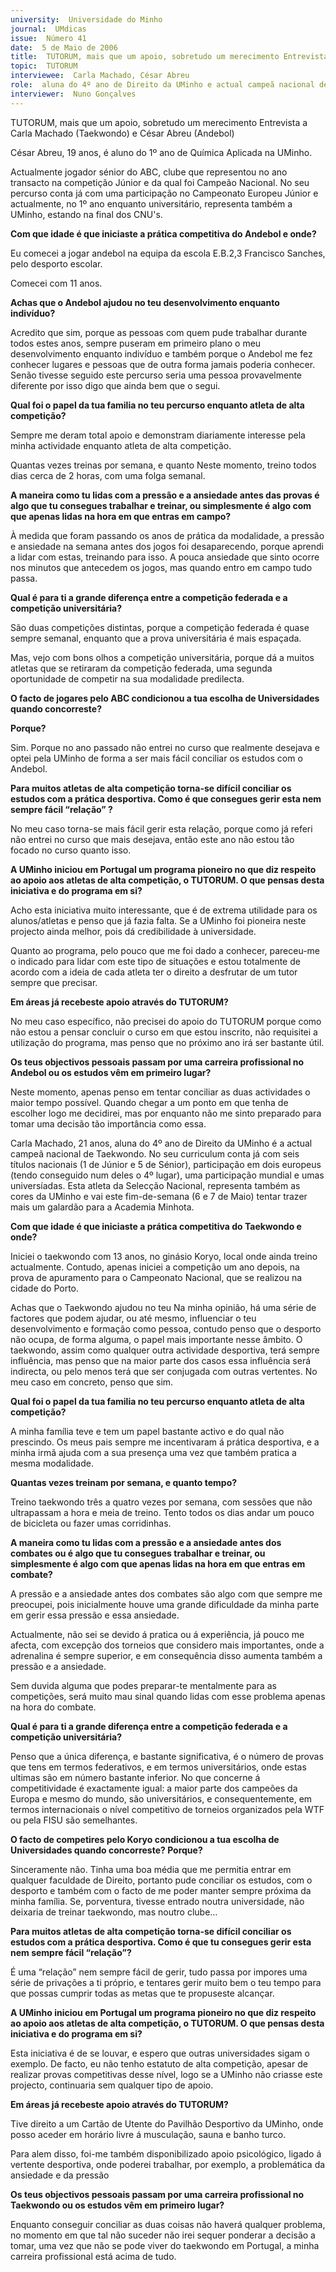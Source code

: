 ```yaml
---
university:  Universidade do Minho
journal:  UMdicas
issue:  Número 41
date:  5 de Maio de 2006
title:  TUTORUM, mais que um apoio, sobretudo um merecimento Entrevista a Carla Machado (Taekwondo) e César Abreu (Andebol)
topic:  TUTORUM
interviewee:  Carla Machado, César Abreu
role:  aluna do 4º ano de Direito da UMinho e actual campeã nacional de Taekwondo, aluno do 1º ano de Química Aplicada na UMinho e jogador sénior do ABC
interviewer:  Nuno Gonçalves
---
```

 TUTORUM, mais que um apoio, sobretudo um merecimento Entrevista a Carla Machado (Taekwondo) e César Abreu (Andebol) 

 César Abreu, 19 anos, é aluno do 1º ano de Química Aplicada na UMinho.

 Actualmente jogador sénior do ABC, clube que representou no ano transacto na  competição Júnior e da qual foi Campeão Nacional. No seu percurso conta já com  uma participação no Campeonato Europeu Júnior e actualmente, no 1º ano enquanto universitário, representa também a UMinho, estando na final dos CNU's.

**Com que idade é que iniciaste a prática competitiva do Andebol e onde?**

 Eu comecei a jogar andebol na equipa da escola E.B.2,3 Francisco Sanches, pelo desporto escolar.

 Comecei com 11 anos.

**Achas que o Andebol ajudou no teu desenvolvimento enquanto indivíduo?**

 Acredito que sim, porque as pessoas com quem pude trabalhar durante todos estes anos, sempre puseram em primeiro plano o meu desenvolvimento enquanto indivíduo e também porque o Andebol me fez conhecer lugares e pessoas que de outra forma jamais poderia conhecer. Senão tivesse seguido este percurso seria uma pessoa provavelmente diferente por isso digo que ainda bem que o segui.

**Qual foi o papel da tua familia no teu percurso enquanto atleta de alta competição?**

 Sempre me deram total apoio e demonstram diariamente interesse pela minha actividade enquanto atleta de alta competição.

 Quantas vezes treinas por semana, e quanto Neste momento, treino todos dias cerca de 2 horas, com uma folga semanal.

**A maneira como tu lidas com a pressão e a ansiedade antes das provas  é algo que tu consegues trabalhar e treinar, ou simplesmente é algo com que apenas lidas na hora em que entras em campo?**

 À medida que foram passando os anos de prática da modalidade, a pressão e ansiedade na semana antes dos jogos foi desaparecendo, porque aprendi a lidar com estas, treinando para isso. A pouca ansiedade que sinto ocorre nos minutos que antecedem os jogos, mas quando entro em campo tudo passa.

**Qual é para ti a grande diferença entre a competição federada e a competição universitária?**

 São duas competições distintas, porque a competição federada é quase sempre semanal, enquanto que a prova universitária é mais espaçada.

 Mas, vejo com bons olhos a competição universitária, porque dá a muitos atletas que se retiraram da competição federada, uma segunda oportunidade de competir na sua modalidade predilecta.

**O facto de jogares pelo ABC condicionou a tua escolha de Universidades quando concorreste?**

**Porque?**

 Sim. Porque no ano passado não entrei no curso que realmente desejava e optei pela UMinho de forma a ser mais fácil conciliar os estudos com o Andebol.  

**Para muitos atletas de alta competição torna-se difícil conciliar os estudos com a prática desportiva. Como é que consegues gerir esta nem sempre fácil “relação” ?**

 No meu caso torna-se mais fácil gerir esta relação, porque como já referi não entrei no curso que mais desejava, então este ano não estou tão focado no curso quanto isso.

**A UMinho iniciou em Portugal um programa pioneiro no que diz respeito ao apoio aos atletas de alta competição, o TUTORUM. O que pensas desta iniciativa e do programa em si?**

 Acho esta iniciativa muito interessante, que é de extrema utilidade para os alunos/atletas e penso que já fazia falta. Se a UMinho foi pioneira neste projecto ainda melhor, pois dá credibilidade à universidade.

 Quanto ao programa, pelo pouco que me foi dado a conhecer, pareceu-me o indicado para lidar com este tipo de situações e estou totalmente de acordo com a ideia de cada atleta ter o direito a desfrutar de um tutor sempre que precisar.

**Em áreas já recebeste apoio através do TUTORUM?**

 No meu caso específico, não precisei do apoio do TUTORUM porque como não estou a pensar concluir o curso em que estou inscrito, não requisitei a utilização do programa, mas penso que no próximo ano irá ser bastante útil.

**Os teus objectivos pessoais passam por uma carreira profissional no Andebol ou os estudos vêm em primeiro lugar?**

 Neste momento, apenas penso em tentar conciliar as duas actividades o maior tempo possível. Quando chegar a um ponto em que tenha de escolher logo me decidirei, mas por enquanto não me sinto preparado para tomar uma decisão tão importância como essa.

 Carla Machado, 21 anos, aluna do 4º ano de Direito da UMinho é a actual campeã  nacional de Taekwondo. No seu curriculum conta já com seis títulos nacionais (1 de  Júnior e 5 de Sénior), participação em dois europeus (tendo conseguido num deles o  4º lugar), uma participação mundial e umas universíadas. Esta atleta da Selecção  Nacional, representa também as cores da UMinho e vai este fim-de-semana (6 e 7  de Maio) tentar trazer mais um galardão para a Academia Minhota.  

**Com que idade é que iniciaste a prática competitiva do Taekwondo e onde?**

 Iniciei o taekwondo com 13 anos, no ginásio Koryo, local onde ainda treino actualmente. Contudo, apenas iniciei a competição um ano depois, na prova de apuramento para o Campeonato Nacional, que se realizou na cidade do Porto.

 Achas que o Taekwondo ajudou no teu Na minha opinião, há uma série de factores que podem ajudar, ou até mesmo, influenciar o teu desenvolvimento e formação como pessoa, contudo penso que o desporto não ocupa, de forma alguma, o papel mais importante nesse âmbito. O taekwondo, assim como qualquer outra actividade desportiva, terá sempre influência, mas penso que na maior parte dos casos essa influência será indirecta, ou pelo menos terá que ser conjugada com outras vertentes. No meu caso em concreto, penso que sim.

**Qual foi o papel da tua familia no teu percurso enquanto atleta de alta competição?**

 A minha família teve e tem um papel bastante activo e do qual não prescindo. Os meus pais sempre me incentivaram á prática desportiva, e a minha irmã ajuda com a sua presença uma vez que também pratica a mesma modalidade.

**Quantas vezes treinam por semana, e quanto tempo?**

 Treino taekwondo três a quatro vezes por semana, com sessões que não ultrapassam a hora e meia de treino. Tento todos os dias andar um pouco de bicicleta ou fazer umas corridinhas.

**A maneira como tu lidas com a pressão e a ansiedade antes dos combates ou é algo que tu consegues trabalhar e treinar, ou simplesmente é algo com que apenas lidas na hora em que entras em combate?**

 A pressão e a ansiedade antes dos combates são algo com que sempre me preocupei, pois inicialmente houve uma grande dificuldade da minha parte em gerir essa pressão e essa ansiedade.

 Actualmente, não sei se devido á pratica ou á experiência, já pouco me afecta, com excepção dos torneios que considero mais importantes, onde a adrenalina é sempre superior, e em consequência disso aumenta também a pressão e a ansiedade.

 Sem duvida alguma que podes preparar-te mentalmente para as competições, será muito mau sinal quando lidas com esse problema apenas na hora do combate.

**Qual é para ti a grande diferença entre a competição federada e a competição universitária?**

 Penso que a única diferença, e bastante significativa, é o número de provas que tens em termos federativos, e em termos universitários, onde estas ultimas são em número bastante inferior. No que concerne á competitividade é exactamente igual: a maior parte dos campeões da Europa e mesmo do mundo, são universitários, e consequentemente, em termos internacionais o nível competitivo de torneios organizados pela WTF ou pela FISU são semelhantes.

**O facto de competires pelo Koryo condicionou a tua escolha de Universidades quando concorreste? Porque?**

 Sinceramente não. Tinha uma boa média que me permitia entrar em qualquer faculdade de Direito, portanto pude conciliar os estudos, com o desporto e também com o facto de me poder manter sempre próxima da minha família. Se, porventura, tivesse entrado noutra universidade, não deixaria de treinar taekwondo, mas noutro clube… 

**Para muitos atletas de alta competição torna-se difícil conciliar os estudos com a prática desportiva. Como é que tu consegues gerir esta nem sempre fácil “relação”?**

 É uma “relação” nem sempre fácil de gerir, tudo passa por impores uma série de privações a ti próprio, e tentares gerir muito bem o teu tempo para que possas cumprir todas as metas que te propuseste alcançar.

**A UMinho iniciou em Portugal um programa pioneiro no que diz respeito ao apoio aos atletas de alta competição, o TUTORUM. O que pensas desta iniciativa e do programa em si?**

 Esta iniciativa é de se louvar, e espero que outras universidades sigam o exemplo. De facto, eu não tenho estatuto de alta competição, apesar de realizar provas competitivas desse nível, logo se a UMinho não criasse este projecto, continuaria sem qualquer tipo de apoio.

**Em áreas já recebeste apoio através do TUTORUM?**

 Tive direito a um Cartão de Utente do Pavilhão Desportivo da UMinho, onde posso aceder em horário livre á musculação, sauna e banho turco.

 Para alem disso, foi-me também disponibilizado apoio psicológico, ligado á vertente desportiva, onde poderei trabalhar, por exemplo, a problemática da ansiedade e da pressão 

**Os teus objectivos pessoais passam por uma  carreira profissional no Taekwondo ou os estudos vêm em primeiro lugar?**

 Enquanto conseguir conciliar as duas coisas não haverá qualquer problema, no momento em que tal não suceder não irei sequer ponderar a decisão a tomar, uma vez que não se pode viver do taekwondo em Portugal, a minha carreira profissional está acima de tudo.

